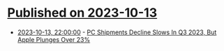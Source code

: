 # [Published on 2023-10-13](index.md)

* [2023-10-13, 22:00:00](https://hardware.slashdot.org/story/23/10/13/2020242/pc-shipments-decline-slows-in-q3-2023-but-apple-plunges-over-23?utm_source=rss1.0mainlinkanon&utm_medium=feed) - [PC Shipments Decline Slows In Q3 2023, But Apple Plunges Over 23%](https://hardware.slashdot.org/story/23/10/13/2020242/pc-shipments-decline-slows-in-q3-2023-but-apple-plunges-over-23?utm_source=rss1.0mainlinkanon&utm_medium=feed)
